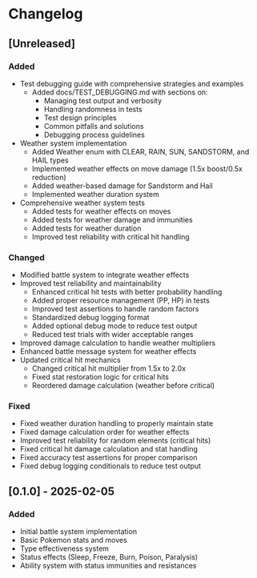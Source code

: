 # Changelog

## [Unreleased]

### Added
- Test debugging guide with comprehensive strategies and examples
  - Added docs/TEST_DEBUGGING.md with sections on:
    - Managing test output and verbosity
    - Handling randomness in tests
    - Test design principles
    - Common pitfalls and solutions
    - Debugging process guidelines
- Weather system implementation
  - Added Weather enum with CLEAR, RAIN, SUN, SANDSTORM, and HAIL types
  - Implemented weather effects on move damage (1.5x boost/0.5x reduction)
  - Added weather-based damage for Sandstorm and Hail
  - Implemented weather duration system
- Comprehensive weather system tests
  - Added tests for weather effects on moves
  - Added tests for weather damage and immunities
  - Added tests for weather duration
  - Improved test reliability with critical hit handling

### Changed
- Modified battle system to integrate weather effects
- Improved test reliability and maintainability
  - Enhanced critical hit tests with better probability handling
  - Added proper resource management (PP, HP) in tests
  - Improved test assertions to handle random factors
  - Standardized debug logging format
  - Added optional debug mode to reduce test output
  - Reduced test trials with wider acceptable ranges
- Improved damage calculation to handle weather multipliers
- Enhanced battle message system for weather effects
- Updated critical hit mechanics
  - Changed critical hit multiplier from 1.5x to 2.0x
  - Fixed stat restoration logic for critical hits
  - Reordered damage calculation (weather before critical)

### Fixed
- Fixed weather duration handling to properly maintain state
- Fixed damage calculation order for weather effects
- Improved test reliability for random elements (critical hits)
- Fixed critical hit damage calculation and stat handling
- Fixed accuracy test assertions for proper comparison
- Fixed debug logging conditionals to reduce test output

## [0.1.0] - 2025-02-05

### Added
- Initial battle system implementation
- Basic Pokemon stats and moves
- Type effectiveness system
- Status effects (Sleep, Freeze, Burn, Poison, Paralysis)
- Ability system with status immunities and resistances
